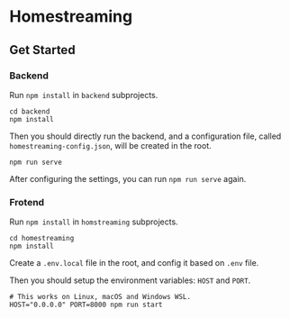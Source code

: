 # Homestreaming

## Get Started

### Backend

Run `npm install` in `backend` subprojects.

```shell
cd backend
npm install
```

Then you should directly run the backend, and a configuration file,
called `homestreaming-config.json`, will be created in the root.

```shell
npm run serve
```

After configuring the settings, you can run `npm run serve` again.

### Frotend

Run `npm install` in `homstreaming` subprojects.

```shell
cd homestreaming
npm install
```

Create a `.env.local` file in the root, and config it based on `.env` file.

Then you should setup the environment variables: `HOST` and `PORT`.

```shell
# This works on Linux, macOS and Windows WSL.
HOST="0.0.0.0" PORT=8000 npm run start
```
